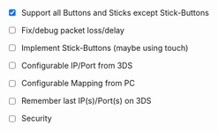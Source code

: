 - [x] Support all Buttons and Sticks except Stick-Buttons
- [ ] Fix/debug packet loss/delay
- [ ] Implement Stick-Buttons (maybe using touch)
- [ ] Configurable IP/Port from 3DS
- [ ] Configurable Mapping from PC



- [ ] Remember last IP(s)/Port(s) on 3DS
- [ ] Security
